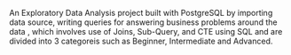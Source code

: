 An Exploratory Data Analysis project built with PostgreSQL by importing data source, writing queries for answering business problems around the data , which involves use of Joins, Sub-Query, and CTE using SQL and are divided into 3 categoreis such as Beginner, Intermediate and Advanced.
